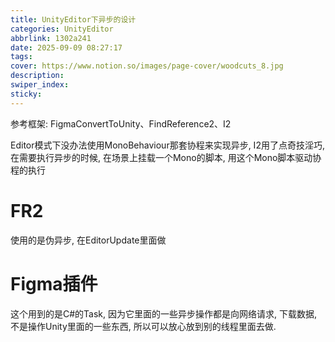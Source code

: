 ```yaml
---
title: UnityEditor下异步的设计
categories: UnityEditor
abbrlink: 1302a241
date: 2025-09-09 08:27:17
tags:
cover: https://www.notion.so/images/page-cover/woodcuts_8.jpg
description:
swiper_index:
sticky:
---
```



参考框架: FigmaConvertToUnity、FindReference2、I2


Editor模式下没办法使用MonoBehaviour那套协程来实现异步, I2用了点奇技淫巧, 在需要执行异步的时候, 在场景上挂载一个Mono的脚本, 用这个Mono脚本驱动协程的执行


# FR2
 
使用的是伪异步, 在EditorUpdate里面做

# Figma插件

这个用到的是C#的Task, 因为它里面的一些异步操作都是向网络请求, 下载数据, 不是操作Unity里面的一些东西, 所以可以放心放到别的线程里面去做.